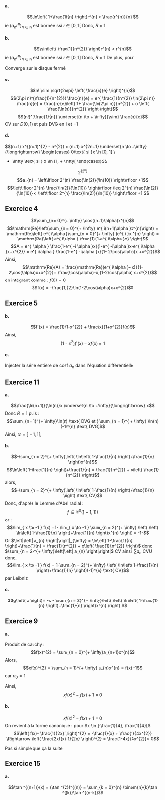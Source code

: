 #### a.
$$\ln\left( 1+\frac{1}{n} \right)r^{n} < \frac{r^{n}}{n} $$
ie $(a_{n}r^{n})_{n \in \mathbb{N}}$ est bornée ssi $r \in [0, 1[$
Donc, $R = 1$



#### b.
$$\sin\left( \frac{1}{n^{2}} \right)r^{n} < r^{n}$$
ie $(a_{n}r^{n})_{n \in \mathbb{N}}$ est bornée ssi $r \in [0, 1]$
Donc, $R = 1$
De plus, pour

Converge sur le disque fermé

#### c.
$$n! \sim \sqrt{2n\pi} \left( \frac{n}{e} \right)^{n}$$
$$(2\pi n)^{\frac{1}{n^{2}}} \frac{n}{e} = e^{ \frac{1}{n^{2}} \ln(2\pi n)} \frac{n}{e} = \frac{n}{e}\left( 1+ \frac{\ln(2\pi n)}{n^{2}} + o \left( \frac{\ln(n)}{n^{2}} \right)\right)$$
$$(n!)^{\frac{1}{n}} \underset{n \to + \infty}{\sim} \frac{n}{e}$$
CV sur $D(0, 1)$
et puis DVG en $1$ et $-1$

#### d.
$$(n+1) x^{(n+1)^{2} - n^{2}} = (n+1) x^{2n+1} \underset{n \to +\infty}{\longrightarrow} \begin{cases}
0\text{ si }x \in [0, 1[ \\
+ \infty \text{ si } x \in [1, + \infty[ 
\end{cases}$$

$$2^{(2^{n})}$$
$$a_{n} = \left\lfloor 2^{n} \frac{\ln(2)}{\ln(10)} \right\rfloor +1$$
$$\left\lfloor 2^{n} \frac{\ln(2)}{\ln(10)} \right\rfloor \leq 2^{n} \frac{\ln(2)}{\ln(10)} < \left\lfloor 2^{n} \frac{\ln(2)}{\ln(10)} \right\rfloor +1 $$



## Exercice 4
$$\sum_{n= 0}^{+ \infty} \cos((n+1)\alpha)x^{n}$$
$$\mathrm{Re}\left(\sum_{n = 0}^{+ \infty} e^{ i(n+1)\alpha }x^{n}\right) = \mathrm{Re}\left( e^{ i\alpha }\sum_{n = 0}^{+ \infty} (e^{ i }x)^{n} \right) = \mathrm{Re}\left( e^{ i\alpha } \frac{1}{1-e^{ i\alpha }x} \right)$$
$$A = e^{ i\alpha } \frac{1-e^{ -i \alpha }x}{1-e^{ -i\alpha }x-e^{ i\alpha }x+x^{2}} = e^{ i\alpha } \frac{1-e^{ -i\alpha }x}{1- 2\cos(\alpha)x +x^{2}}$$
Ainsi, 
$$\mathrm{Re}(A) = \frac{\mathrm{Re}(e^{ i\alpha }- x)}{1-2\cos(\alpha)x+x^{2}}= \frac{\cos(\alpha)-x}{1-2\cos(\alpha) x+x^{2}}$$
en intégrant comme : $f(0) = 0$, 
$$f(x) = -\frac{1}{2}\ln(1-2\cos(\alpha)x+x^{2})$$

## Exercice 5
#### b.
$$f'(x) = \frac{1}{1-x^{2}} + \frac{x}{1+x^{2}}f(x)$$
Ainsi, 
$$(1-x^{2})f'(x) - xf(x) = 1$$
#### c.
Injecter la série entière de coef $a_{n}$ dans l'équation différentielle



## Exercice 11
#### a.
$$\frac{\ln(n+1)}{\ln(n)}x \underset{n \to +\infty}{\longrightarrow} x$$
Donc $R = 1$ puis : 
$$\sum_{n= 1}^{+ \infty}\ln(n)  \text{ DVG et } \sum_{n = 1}^{ + \infty} \ln(n)(-1)^{n} \text{ DVG}$$
Ainsi, $\mathcal{D} = ]-1, 1[$, 

#### b.
$$-\sum_{n = 2}^{+ \infty}\left( \ln\left( 1-\frac{1}{n} \right)+\frac{1}{n} \right)x^{n}$$
$$\ln\left( 1-\frac{1}{n} \right)+\frac{1}{n} = \frac{1}{n^{2}} + o\left( \frac{1}{n^{2}} \right)$$
alors, 
$$-\sum_{n = 2}^{+ \infty}\left( \ln\left( 1-\frac{1}{n} \right)+\frac{1}{n} \right) \text{ CV}$$
Donc, d'après le Lemme d'Abel radial : 
$$f \in \mathcal{C}^{0}(]-1, 1])$$
or : 
$$\lim_{ x \to -1 } f(x) =1- \lim_{ x \to -1 } \sum_{n = 2}^{+ \infty} \left( \left( \ln\left( 1-\frac{1}{n} \right)+\frac{1}{n}  \right)x^{n} \right) = -1-$$
Or $\left|\left| a_{n} \right|\right|_{\infty} = \ln\left( 1-\frac{1}{n} \right)+\frac{1}{n} = \frac{1}{n^{2}} + o\left( \frac{1}{n^{2}} \right)$ donc $\sum_{n = 2}^{+ \infty}\left|\left| a_{n} \right|\right|$ CV ainsi, $\sum a_{n}$ CVU donc, 
$$\lim_{ x \to -1 } f(x) = 1-\sum_{n = 2}^{+ \infty} \left( \ln\left( 1-\frac{1}{n} \right)+\frac{1}{n} \right)(-1)^{n} \text{ CV}$$
par Leibniz

#### c.
$$g\left( x  \right)= -x - \sum_{n = 2}^{+ \infty}\left( \left( \ln\left( 1-\frac{1}{n} \right)+\frac{1}{n} \right)x^{n} \right) $$


## Exercice 9
#### a.
Produit de cauchy : 
$$f(x)^{2} = \sum_{n = 0}^{+ \infty}a_{n+1}x^{n}$$
Alors, 
$$xf(x)^{2} = \sum_{n = 1}^{+ \infty} a_{n}x^{n}  = f(x) -1$$
car $a_{0}=1$

Ainsi, 
$$xf(x)^{2} - f(x) +1 = 0$$

#### b.
$$xf(x)^{2} -f(x) +1 = 0$$
On revient à la forme canonique : pour $x \in ]-\frac{1}{4}, \frac{1}{4}[$
$$\left( f(x)- \frac{1}{2x} \right)^{2} = -\frac{1}{x} + \frac{1}{4x^{2}} \Rightarrow \left( \frac{2xf(x)-1}{2x} \right)^{2} = \frac{1-4x}{4x^{2}}> 0$$

Pas si simple que ça la suite


## Exercice 15
#### a.
$$\tan ^{(n+1)}(x) = (\tan ^{2})^{(n)} = \sum_{k = 0}^{n} \binom{n}{k}\tan ^{(k)}\tan ^{(n-k)}$$
